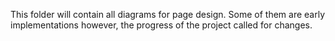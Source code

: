 This folder will contain all diagrams for page design. Some of them are early implementations however, the progress of the project called for changes. 

